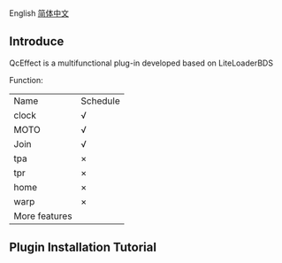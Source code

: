 
<html>

<body>
<a>English  </a><a href="README.md">简体中文</a>
<body>

<body>
<h2>Introduce</h2>
<p>QcEffect is a multifunctional plug-in developed based on LiteLoaderBDS </p>
<p>Function:</p>
<table>
<tr>
  <td>Name</td>
  <td>Schedule</td>
</tr>
<tr>
  <td>clock</td>
  <td>√</td>
</tr>
<tr>
  <td>MOTO</td>
  <td>√</td>
</tr>
<tr>
  <td>Join</td>
  <td>√</td>
</tr>
<tr>
  <td>tpa</td>
  <td>×</td>
</tr>
<tr>
  <td>tpr</td>
  <td>×</td>
</tr>
<tr>
  <td>home</td>
  <td>×</td>
</tr>
<tr>
  <td>warp</td>
  <td>×</td>
</tr>
<tr>
  <td>More features </td>
  <td></td>
</tr>
</table>

</body>
<body>
<h2>Plugin Installation Tutorial </h2>
</body>
</html>
